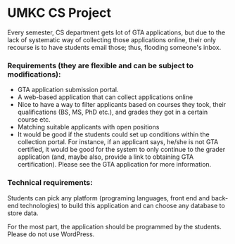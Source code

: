 # UMKC CS Project

Every semester, CS department gets lot of GTA applications, but due to the lack of systematic way of collecting those applications online, their only recourse is to have students email those; thus, flooding someone's inbox.  
### Requirements (they are flexible and can be subject to modifications):
* GTA application submission portal.  
* A web-based application that can collect applications online
* Nice to have a way to filter applicants based on courses they took, their qualifications (BS, MS, PhD etc.), and grades they got in a certain course etc.
* Matching suitable applicants with open positions  
* It would be good if the students could set up conditions within the collection portal.  For instance, if an applicant says, he/she is not GTA certified, it would be good for the system to only continue to the grader application (and, maybe also, provide a link to obtaining GTA certification). Please see the GTA application for more information.

### Technical requirements:
Students can pick any platform (programing languages, front end and back-end technologies) to build this application and can choose any database to store data.

For the most part, the application should be programmed by the students. Please do not use WordPress. 
